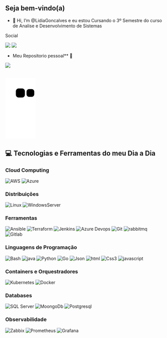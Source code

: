 ## Seja bem-vindo(a)

- 👋 Hi, I’m @LidiaGoncalves e eu estou Cursando o 3º Semestre do curso de Analise e Desenvolvimento de Sistemas

Social


<div> 
 	 <a href = "mailto:contatorafaballerini@gmail.com"><img src="https://img.shields.io/badge/-Gmail-%23333?style=for-the-badge&logo=gmail&logoColor=white" target="_blank"></a>
  <a href="https://www.linkedin.com/in/rafaella-ballerini-45875016a" target="_blank"><img src="https://img.shields.io/badge/-LinkedIn-%230077B5?style=for-the-badge&logo=linkedin&logoColor=white" target="_blank"></a> 
  
<!---
LidiaGoncalves/LidiaGoncalves is a ✨ special ✨ repository because its `README.md` (this file) appears on your GitHub profile.
You can click the Preview link to take a look at your changes.
--->


  
  - Meu Repositorio pessoal** 🚀
  
  

  <img height="180em" src="https://github-readme-stats.vercel.app/api/top-langs/?username=LidiaGoncalves&layout=compact&langs_count=7&theme=dracula"/>
</div>
  
 </p>






  ##

 
  ![Snake animation](https://github.com/rafaballerini/rafaballerini/blob/output/github-contribution-grid-snake.svg)
 
</div>






##  💻 Tecnologias e Ferramentas do meu Dia a Dia


  <h3> Cloud Computing </h3>


  ![AWS](https://img.shields.io/badge/Amazon_AWS-232F3E?style=for-the-badge&logo=amazon-aws&logoColor=white)
   ![Azure](https://img.shields.io/badge/microsoft%20azure-0089D6?style=for-the-badge&logo=microsoft-azure&logoColor=white)
  
   <h3> Distribuições </h3>


  ![Linux](https://img.shields.io/badge/linux-E95420?style=for-the-badge&logo=linux&logoColor=white)
  ![WindowsServer](https://img.shields.io/badge/WindowsServer-A81D33?style=for-the-badge&logo=WindowsServer&logoColor=white)
  
  <h3> Ferramentas </h3>


  ![Ansible](https://img.shields.io/badge/Ansible-000000?style=for-the-badge&logo=ansible&logoColor=white)
  ![Terraform](https://img.shields.io/badge/Terraform-330F62?style=for-the-badge&logo=Terraform&logoColor=white)
  ![Jenkins](https://img.shields.io/badge/Jenkins-D24939?style=for-the-badge&logo=Jenkins&logoColor=white)
  ![Azure Devops](https://img.shields.io/badge/Azure_Devops-0089D6?style=for-the-badge&logo=AzureDevops&logoColor=white)
  ![Git](https://img.shields.io/badge/Git_-330F63?style=for-the-badge&logo=git&logoColor=white)
  ![rabbitmq](https://img.shields.io/badge/rabbitmq-%23FF6600.svg?&style=for-the-badge&logo=rabbitmq&logoColor=white)
  ![Gitlab](https://img.shields.io/badge/GitLab_-330F63?style=for-the-badge&logo=gitlab&logoColor=white)
  
   
   <h3> Linguagens de Programação </h3>
 
  ![Bash](https://img.shields.io/badge/Shell_Script-121011?style=for-the-badge&logo=gnu-bash&logoColor=white)
   ![java](https://img.shields.io/badge/Java-323330?style=for-the-badge&logo=java&logoColor=F7DF1E)
  ![Python](https://img.shields.io/badge/Python-3776AB?style=for-the-badge&logo=python&logoColor=white)
  ![Go](https://img.shields.io/badge/Go-00ADD8?style=for-the-badge&logo=go&logoColor=white)
  ![Json](https://img.shields.io/badge/json-5E5C5C?style=for-the-badge&logo=json&logoColor=white)
  ![html](https://img.shields.io/badge/HTML5-E34F26?style=for-the-badge&logo=html5&logoColor=white)
  ![Css3](https://img.shields.io/badge/CSS3-1572B6?style=for-the-badge&logo=css3&logoColor=white)
  ![javascript](https://img.shields.io/badge/JavaScript-323330?style=for-the-badge&logo=javascript&logoColor=F7DF1E)
  
   <h3> Containers e Orquestradores </h3>


  ![Kubernetes](https://img.shields.io/badge/kubernetes-326ce5.svg?&style=for-the-badge&logo=kubernetes&logoColor=white)
    ![Docker](https://img.shields.io/badge/Docker-2CA5E0?style=for-the-badge&logo=docker&logoColor=white)
  
  <h3> Databases </h3>
  
  
   ![SQL Server](https://img.shields.io/badge/SQLServer-003545?style=for-the-badge&logo=sqlserver&logoColor=white)
  ![MoongoDb](https://img.shields.io/badge/MongoDB-4EA94B?style=for-the-badge&logo=mongodb&logoColor=white)
  ![Postgresql](https://img.shields.io/badge/PostgreSQL-316192?style=for-the-badge&logo=postgresql&logoColor=white)
 
  
   <h3> Observabilidade </h3>
  
  ![Zabbix](https://img.shields.io/badge/Zabbix-330F62?style=for-the-badge&logo=Zabbix&logoColor=white)
  ![Prometheus](https://img.shields.io/badge/Prometheus-330F62?style=for-the-badge&logo=Prometheus&logoColor=white)
  ![Grafana](https://img.shields.io/badge/Grafana-330F62?style=for-the-badge&logo=Grafana&logoColor=white)
  




<br/>
